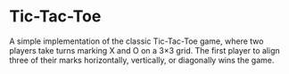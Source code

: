 # Tic-Tac-Toe
A simple implementation of the classic Tic-Tac-Toe game, where two players take turns marking X and O on a 3×3 grid. The first player to align three of their marks horizontally, vertically, or diagonally wins the game.
